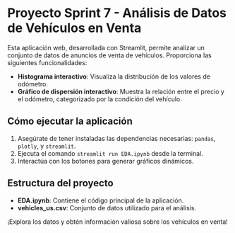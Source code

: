 # Proyecto Sprint 7 - Análisis de Datos de Vehículos en Venta

Esta aplicación web, desarrollada con Streamlit, permite analizar un conjunto de datos de anuncios de venta de vehículos. Proporciona las siguientes funcionalidades:

- **Histograma interactivo**: Visualiza la distribución de los valores de odómetro.
- **Gráfico de dispersión interactivo**: Muestra la relación entre el precio y el odómetro, categorizado por la condición del vehículo.

## Cómo ejecutar la aplicación

1. Asegúrate de tener instaladas las dependencias necesarias: `pandas`, `plotly`, y `streamlit`.
2. Ejecuta el comando `streamlit run EDA.ipynb` desde la terminal.
3. Interactúa con los botones para generar gráficos dinámicos.

## Estructura del proyecto

- **EDA.ipynb**: Contiene el código principal de la aplicación.
- **vehicles_us.csv**: Conjunto de datos utilizado para el análisis.

¡Explora los datos y obtén información valiosa sobre los vehículos en venta!
